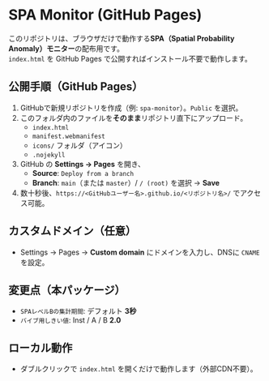 
# SPA Monitor (GitHub Pages)

このリポジトリは、ブラウザだけで動作する**SPA（Spatial Probability Anomaly）モニター**の配布用です。  
`index.html` を GitHub Pages で公開すればインストール不要で動作します。

## 公開手順（GitHub Pages）
1. GitHubで新規リポジトリを作成（例: `spa-monitor`）。`Public` を選択。
2. このフォルダ内のファイルを**そのまま**リポジトリ直下にアップロード。  
   - `index.html`  
   - `manifest.webmanifest`  
   - `icons/` フォルダ（アイコン）  
   - `.nojekyll`
3. GitHub の **Settings → Pages** を開き、
   - **Source**: `Deploy from a branch`
   - **Branch**: `main`（または `master`）/ `/ (root)` を選択 → **Save**
4. 数十秒後、`https://<GitHubユーザー名>.github.io/<リポジトリ名>/` でアクセス可能。

## カスタムドメイン（任意）
- Settings → Pages → **Custom domain** にドメインを入力し、DNSに `CNAME` を設定。

## 変更点（本パッケージ）
- `SPAレベルBの集計期間`: デフォルト **3秒**
- `バイブ用しきい値`: Inst / A / B **2.0**

## ローカル動作
- ダブルクリックで `index.html` を開くだけで動作します（外部CDN不要）。
